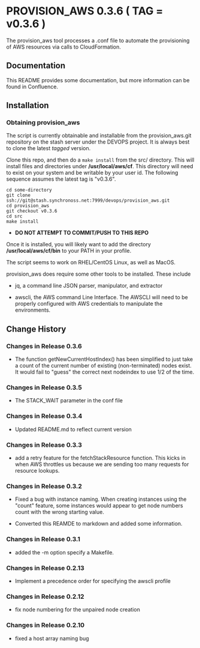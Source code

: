 
PROVISION_AWS 0.3.6 ( TAG = v0.3.6 )
====================================

The provision_aws tool processes a .conf file to automate the
provisioning of AWS resources via calls to CloudFormation.

Documentation
-------------

This README provides some documentation, but more information can be
found in Confluence.

Installation
------------

### Obtaining provision_aws

The script is currently obtainable and installable from the
provision_aws.git repository on the stash server under the DEVOPS
project. It is always best to clone the latest *tagged* version.

Clone this repo, and then do a `make install` from the src/ directory.
This will install files and directories under **/usr/local/aws/cf**.
This directory will need to exist on your system and be writable by
your user id.  The following sequence assumes the latest tag is "v0.3.6".

    cd some-directory
    git clone ssh://git@stash.synchronoss.net:7999/devops/provision_aws.git
    cd provision_aws
    git checkout v0.3.6
    cd src
    make install

  * **DO NOT ATTEMPT TO COMMIT/PUSH TO THIS REPO**

Once it is installed, you will likely want to add the directory
**/usr/local/aws/cf/bin** to your PATH in your profile.

The script seems to work on RHEL/CentOS Linux, as well as MacOS.

provision_aws does require some other tools to be installed.  These include

  * jq, a command line JSON parser, manipulator, and extractor

  * awscli, the AWS command Line Interface.  The AWSCLI will need to
    be properly configured with AWS credentials to manipulate the
    environments.


Change History
--------------

### Changes in Release 0.3.6

  * The function getNewCurrentHostIndex() has been simplified to just take a count of the current number of existing (non-terminated) nodes exist. It would fail to "guess" the correct next nodeindex to use 1/2 of the time.

### Changes in Release 0.3.5

  * The STACK_WAIT parameter in the conf file

### Changes in Release 0.3.4

  * Updated README.md to reflect current version

### Changes in Release 0.3.3

  * add a retry feature for the fetchStackResource function.  This
    kicks in when AWS throttles us because we are sending too many
    requests for resource lookups.

### Changes in Release 0.3.2

  * Fixed a bug with instance naming.  When creating instances using the
    "count" feature, some instances would appear to get node numbers
    count with the wrong  starting value.

  * Converted this REAMDE to markdown and added some information.

### Changes in Release 0.3.1

  * added the -m option specify a Makefile.

### Changes in Release 0.2.13

  * Implement a precedence order for specifying the awscli profile

### Changes in Release 0.2.12

  * fix node numbering for the unpaired node creation

### Changes in Release 0.2.10

  * fixed a host array naming bug
